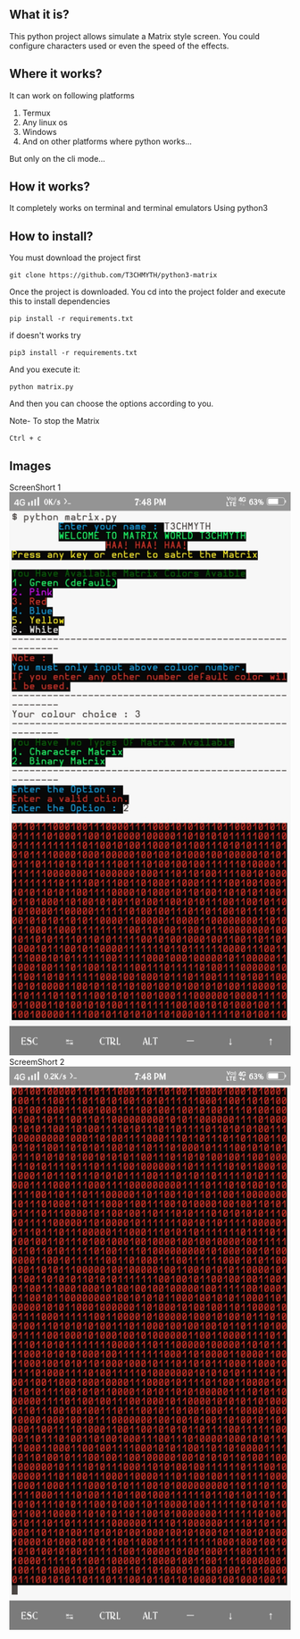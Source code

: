 ## What it is?
This python project allows simulate a Matrix style screen. You could configure characters used or even the speed of
the effects.

## Where it works?
It can work on following platforms
1. Termux
2. Any linux os
3. Windows
4. And on other platforms where python works... 

But only on the cli mode... 

## How it works?
It completely works on terminal and terminal emulators
Using python3

## How to install?
You must download the project first

```
git clone https://github.com/T3CHMYTH/python3-matrix

```

Once the project is downloaded. You cd into the project folder and execute this to install dependencies

```
pip install -r requirements.txt

```
if doesn't works try

```
pip3 install -r requirements.txt

```

And you execute it:

```
python matrix.py

```

And then you can choose the options according to you.

Note-
To stop the Matrix

```
Ctrl + c

```
## Images
ScreenShort 1
![](Images/termux-screen-short.jpg)
ScreemShort 2
![](Images/termux-screenshot-2.jpg)
